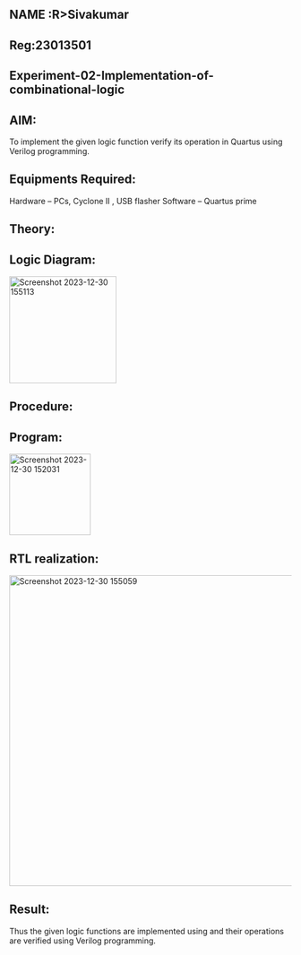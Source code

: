 ## NAME :R>Sivakumar
## Reg:23013501
## Experiment-02-Implementation-of-combinational-logic

 
## AIM:
To implement the given logic function verify its operation in Quartus using Verilog programming.
 
 
 
## Equipments Required:
 Hardware – PCs, Cyclone II , USB flasher
 Software – Quartus prime


## Theory:
 

## Logic Diagram:

<img width="191" alt="Screenshot 2023-12-30 155113" src="https://github.com/vasanthkumarch/Experiment--02-Implementation-of-combinational-logic-/assets/151629067/6a95a841-86a9-49b3-a35c-c07eec9ac861">



## Procedure:
## Program:
<img width="145" alt="Screenshot 2023-12-30 152031" src="https://github.com/vasanthkumarch/Experiment--02-Implementation-of-combinational-logic-/assets/151629067/2f450976-e439-4c97-bb70-c50dec455508">


## RTL realization:
<img width="555" alt="Screenshot 2023-12-30 155059" src="https://github.com/vasanthkumarch/Experiment--02-Implementation-of-combinational-logic-/assets/151629067/008227e3-6742-4539-806c-890e3005a777">



## Result:
Thus the given logic functions are implemented using  and their operations are verified using Verilog programming.
